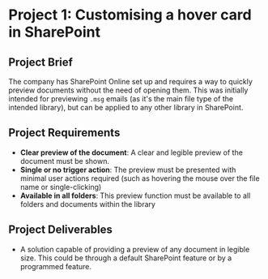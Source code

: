 # Project 1: Customising a hover card in SharePoint

## Project Brief
The company has SharePoint Online set up and requires a way to quickly preview documents without the need of opening them. This was initially intended for previewing `.msg` emails (as it's the main file type of the intended library), but can be applied to any other library in SharePoint.

## Project Requirements
- **Clear preview of the document**: A clear and legible preview of the document must be shown.
- **Single or no trigger action**: The preview must be presented with minimal user actions required (such as hovering the mouse over the file name or single-clicking)
- **Available in all folders**: This preview function must be available to all folders and documents within the library

## Project Deliverables
- A solution capable of providing a preview of any document in legible size. This could be through a default SharePoint feature or by a programmed feature.
